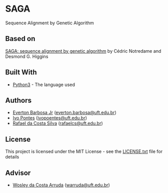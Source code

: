 # SAGA

Sequence Alignment by Genetic Algorithm

## Based on

[SAGA: sequence alignment by genetic algorithm](https://www.ncbi.nlm.nih.gov/pmc/articles/PMC145823/pdf/241515.pdf) by Cédric Notredame and Desmond G. Higgins

## Built With

* [Python3](https://docs.python.org/3/) - The language used 

## Authors

* [Everton Barbosa Jr](https://github.com/ejkun) (everton.barbosa@uft.edu.br)
* [Ivo Pontes](https://github.com/poentes) (ivopoentes@uft.edu.br)
* [Rafael da Costa Silva](https://github.com/RafaelSilva7) (rafaelcs@uft.edu.br)

## License

This project is licensed under the MIT License - see the [LICENSE.txt](LICENSE.txt) file for details

## Advisor

* [Wosley da Costa Arruda](http://github.com/) (warruda@uft.edu.br)
